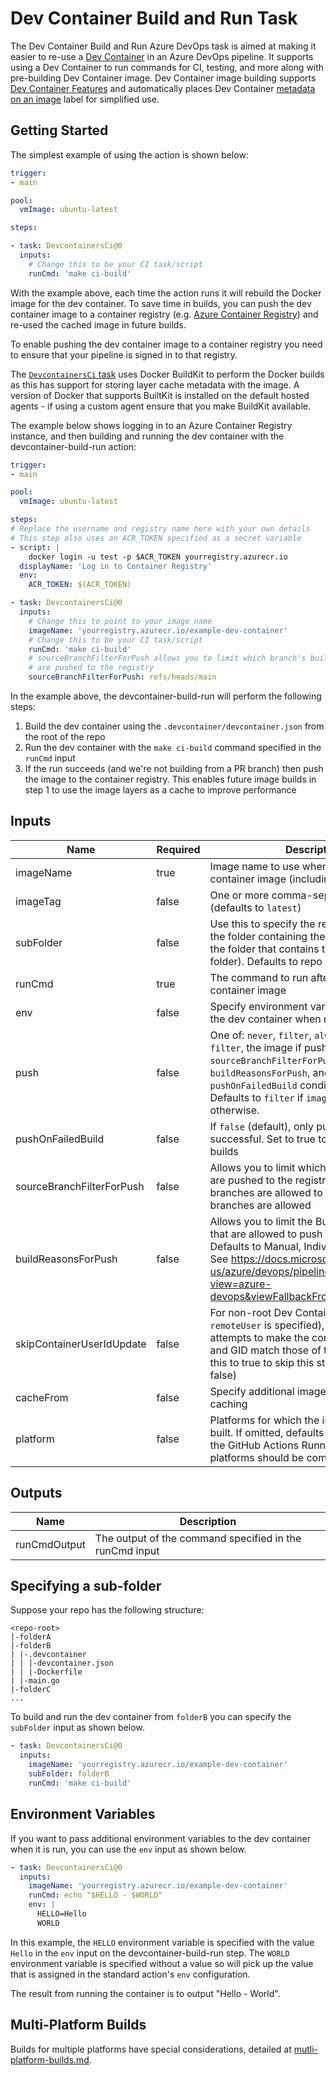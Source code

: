 # Dev Container Build and Run Task

The Dev Container Build and Run Azure DevOps task is aimed at making it easier to re-use a [Dev Container](https://containers.dev) in an Azure DevOps pipeline. It supports using a Dev Container to run commands for CI, testing, and more along with pre-building Dev Container image. Dev Container image building supports [Dev Container Features](https://containers.dev/implementors/features/#devcontainer-json-properties) and automatically places Dev Container [metadata on an image](https://containers.dev/implementors/spec/#image-metadata) label for simplified use.

## Getting Started



The simplest example of using the action is shown below:

```yaml
trigger:
- main

pool:
  vmImage: ubuntu-latest

steps:

- task: DevcontainersCi@0
  inputs:
    # Change this to be your CI task/script
    runCmd: 'make ci-build'
```

With the example above, each time the action runs it will rebuild the Docker image for the dev container. To save time in builds, you can push the dev container image to a container registry (e.g. [Azure Container Registry](https://docs.microsoft.com/en-us/azure/container-registry/container-registry-intro)) and re-used the cached image in future builds.

To enable pushing the dev container image to a container registry you need to ensure that your pipeline is signed in to that registry.

The [`DevcontainersCi` task](https://marketplace.visualstudio.com/items?itemName=devcontainers.ci) uses Docker BuildKit to perform the Docker builds as this has support for storing layer cache metadata with the image. A version of Docker that supports BuiltKit is installed on the default hosted agents - if using a custom agent ensure that you make BuildKit available.

The example below shows logging in to an Azure Container Registry instance, and then building and running the dev container with the devcontainer-build-run action:

```yaml
trigger:
- main

pool:
  vmImage: ubuntu-latest

steps:
# Replace the username and registry name here with your own details
# This step also uses an ACR_TOKEN specified as a secret variable
- script: |
    docker login -u test -p $ACR_TOKEN yourregistry.azurecr.io
  displayName: 'Log in to Container Registry'
  env:
    ACR_TOKEN: $(ACR_TOKEN)

- task: DevcontainersCi@0
  inputs:
    # Change this to point to your image name
    imageName: 'yourregistry.azurecr.io/example-dev-container'
    # Change this to be your CI task/script
    runCmd: 'make ci-build'
    # sourceBranchFilterForPush allows you to limit which branch's builds
    # are pushed to the registry
    sourceBranchFilterForPush: refs/heads/main
```

In the example above, the devcontainer-build-run will perform the following steps:

1. Build the dev container using the `.devcontainer/devcontainer.json` from the root of the repo
2. Run the dev container with the `make ci-build` command specified in the `runCmd` input
3. If the run succeeds (and we're not building from a PR branch) then push the image to the container registry. This enables future image builds in step 1 to use the image layers as a cache to improve performance

## Inputs

| Name                      | Required | Description                                                                                                                                                                                                                                                      |
| ------------------------- | -------- | ---------------------------------------------------------------------------------------------------------------------------------------------------------------------------------------------------------------------------------------------------------------- |
| imageName                 | true     | Image name to use when building the dev container image (including registry)                                                                                                                                                                                     |
| imageTag                  | false    | One or more comma-separated image tags (defaults to `latest`)                                                                                                                                                                            |
| subFolder                 | false    | Use this to specify the repo-relative path to the folder containing the dev container (i.e. the folder that contains the `.devcontainer` folder). Defaults to repo root                                                                                          |
| runCmd                    | true     | The command to run after building the dev container image                                                                                                                                                                                                        |
| env                       | false    | Specify environment variables to pass to the dev container when run                                                                                                                                                                                              |
| push                      | false    | One of: `never`, `filter`, `always`. When set to `filter`, the image if pushed if the `sourceBranchFilterForPush`, `buildReasonsForPush`, and `pushOnFailedBuild` conditions are met. Defaults to `filter` if `imageName` is set, `never` otherwise.             |
| pushOnFailedBuild         | false    | If `false` (default), only push if the build is successful. Set to true to push on failed builds                                                                                                                                                                 |
| sourceBranchFilterForPush | false    | Allows you to limit which branch's builds are pushed to the registry (only specified branches are allowed to push). If empty, all branches are allowed                                                                                                           |
| buildReasonsForPush       | false    | Allows you to limit the Build.Reason values that are allowed to push to the registry. Defaults to Manual, IndividualCI, BatchedCI. See https://docs.microsoft.com/en-us/azure/devops/pipelines/build/variables?view=azure-devops&viewFallbackFrom=vsts&tabs=yaml |
| skipContainerUserIdUpdate | false    | For non-root Dev Containers (i.e. where `remoteUser` is specified), the action attempts to make the container user UID and GID match those of the host user. Set this to true to skip this step (defaults to false)                                              |
| cacheFrom                 | false    | Specify additional images to use for build caching                                                                                                                                                                                                               |
| platform                 | false    | Platforms for which the image should be built. If omitted, defaults to the platform of the GitHub Actions Runner. Multiple platforms should be comma separated.                                                                                                                                                                                                               |

## Outputs

| Name         | Description                                             |
| ------------ | ------------------------------------------------------- |
| runCmdOutput | The output of the command specified in the runCmd input |

## Specifying a sub-folder

Suppose your repo has the following structure:

```
<repo-root>
|-folderA
|-folderB
| |-.devcontainer
| | |-devcontainer.json
| | |-Dockerfile
| |-main.go
|-folderC
...
```

To build and run the dev container from `folderB` you can specify the `subFolder` input as shown below.

```yaml
- task: DevcontainersCi@0
  inputs:
    imageName: 'yourregistry.azurecr.io/example-dev-container'
    subFolder: folderB
    runCmd: 'make ci-build'
```

## Environment Variables

If you want to pass additional environment variables to the dev container when it is run, you can use the `env` input as shown below.


```yaml
- task: DevcontainersCi@0
  inputs:
    imageName: 'yourregistry.azurecr.io/example-dev-container'
    runCmd: echo "$HELLO - $WORLD"
    env: |
      HELLO=Hello
      WORLD
```

In this example, the `HELLO` environment variable is specified with the value `Hello` in the `env` input on the devcontainer-build-run step. The `WORLD` environment variable is specified without a value so will pick up the value that is assigned in the standard action's `env` configuration.

The result from running the container is to output "Hello - World".

## Multi-Platform Builds

Builds for multiple platforms have special considerations, detailed at [mutli-platform-builds.md](multi-platform-builds.md).
